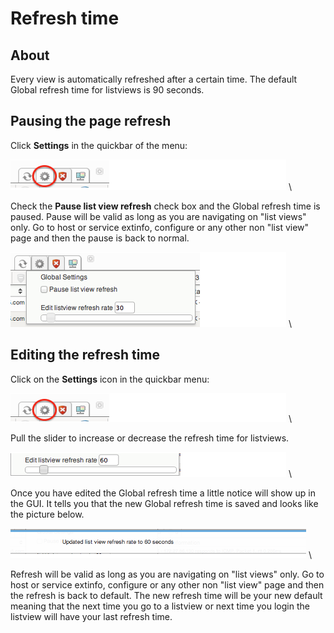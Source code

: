 # Refresh time

## About

Every view is automatically refreshed after a certain time.
The default Global refresh time for listviews is 90 seconds.

## Pausing the page refresh

Click **Settings** in the quickbar of the menu:

![](images/16482312/16679030.png) \


 Check the **Pause list view refresh** check box and the Global refresh time is paused. Pause will be valid as long as you are navigating on "list views" only. Go to host or service extinfo, configure or any other non "list view" page and then the pause is back to normal.

![](images/16482312/16679027.png) \


## Editing the refresh time

Click on the **Settings** icon in the quickbar menu:

![](images/16482312/16679028.png) \


 Pull the slider to increase or decrease the refresh time for listviews.

![](images/16482312/16679025.png) \


 Once you have edited the Global refresh time a little notice will show up in the GUI. It tells you that the new Global refresh time is saved and looks like the picture below.

![](images/16482312/16679026.png) \


 Refresh will be valid as long as you are navigating on "list views" only. Go to host or service extinfo, configure or any other non "list view" page and then the refresh is back to default.
 The new refresh time will be your new default meaning that the next time you go to a listview or next time you login the listview will have your last refresh time.

